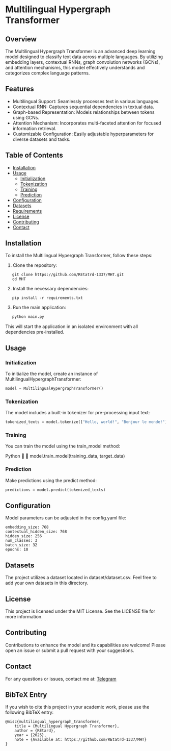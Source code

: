 # Multilingual Hypergraph Transformer

## Overview
The Multilingual Hypergraph Transformer is an advanced deep learning model designed to classify text data across multiple languages. By utilizing embedding layers, contextual RNNs, graph convolution networks (GCNs), and attention mechanisms, this model effectively understands and categorizes complex language patterns.

## Features
- Multilingual Support: Seamlessly processes text in various languages.
- Contextual RNN: Captures sequential dependencies in textual data.
- Graph-based Representation: Models relationships between tokens using GCNs.
- Attention Mechanism: Incorporates multi-faceted attention for focused information retrieval.
- Customizable Configuration: Easily adjustable hyperparameters for diverse datasets and tasks.

## Table of Contents
- [Installation](#installation)
- [Usage](#usage)
  - [Initialization](#initialization)
  - [Tokenization](#tokenization)
  - [Training](#training)
  - [Prediction](#prediction)
- [Configuration](#configuration)
- [Datasets](#datasets)
- [Requirements](#requirements)
- [License](#license)
- [Contributing](#contributing)
- [Contact](#contact)

## Installation
To install the Multilingual Hypergraph Transformer, follow these steps:

1. Clone the repository:

```
   git clone https://github.com/REtatrd-1337/MHT.git
   cd MHT
```

2. Install the necessary dependencies:

```
   pip install -r requirements.txt
```

3. Run the main application:

```Bash
   python main.py
```

   This will start the application in an isolated environment with all dependencies pre-installed.

## Usage
### Initialization
To initialize the model, create an instance of MultilingualHypergraphTransformer:

```Python
model = MultilingualHypergraphTransformer()
```

### Tokenization
The model includes a built-in tokenizer for pre-processing input text:

```Python
tokenized_texts = model.tokenize(["Hello, world!", "Bonjour le monde!"])
```

### Training
You can train the model using the train_model method:

Python


model.train_model(training_data, target_data)

### Prediction
Make predictions using the predict method:

```Python
predictions = model.predict(tokenized_texts)
```

## Configuration
Model parameters can be adjusted in the config.yaml file:

```
embedding_size: 768
contextual_hidden_size: 768
hidden_size: 256
num_classes: 3
batch_size: 32
epochs: 10
```

## Datasets
The project utilizes a dataset located in dataset/dataset.csv. Feel free to add your own datasets in this directory.

## License
This project is licensed under the MIT License. See the LICENSE file for more information.

## Contributing
Contributions to enhance the model and its capabilities are welcome! Please open an issue or submit a pull request with your suggestions.

## Contact
For any questions or issues, contact me at: [Telegram](t.me/user_with_username)

## BibTeX Entry
If you wish to cite this project in your academic work, please use the following BibTeX entry:

```
@misc{multilingual_hypergraph_transformer,
    title = {Multilingual Hypergraph Transformer},
    author = {REtard},
    year = {2025},
    note = {Available at: https://github.com/REtatrd-1337/MHT}
}
```